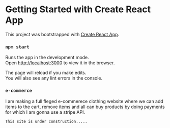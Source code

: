 # Getting Started with Create React App

This project was bootstrapped with [Create React App](https://github.com/facebook/create-react-app).

### `npm start`

Runs the app in the development mode.\
Open [http://localhost:3000](http://localhost:3000) to view it in the browser.

The page will reload if you make edits.\
You will also see any lint errors in the console.

### `e-commerce`
I am making a full fleged e-commerece clothing website where we can add items to the cart, remove items and all can buy products by doing payments for which I am gonna use a stripe API. 

`This site is under construction.....`
